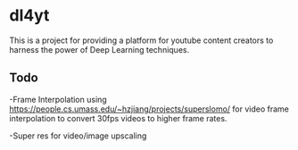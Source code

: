 # dl4yt
This is a project for providing a platform for youtube content creators to harness the power of Deep Learning techniques.

## Todo
-Frame Interpolation using https://people.cs.umass.edu/~hzjiang/projects/superslomo/ for video frame interpolation to convert  30fps videos to higher frame rates.

-Super res for video/image upscaling 
